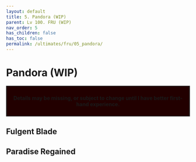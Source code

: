 ```yaml
---
layout: default
title: 5. Pandora (WIP)
parent: Lv 100. FRU (WIP)
nav_order: 5
has_children: false
has_toc: false
permalink: /ultimates/fru/05_pandora/
---
```


# Pandora (WIP)

<div style="background-color: #200 ; padding: 10px; border: 1px solid;">
<p style="text-align:center"><b>Details may be missing, or subject to change until I have better first-hand experience.</b></p>
</div>

## Fulgent Blade

## Paradise Regained

